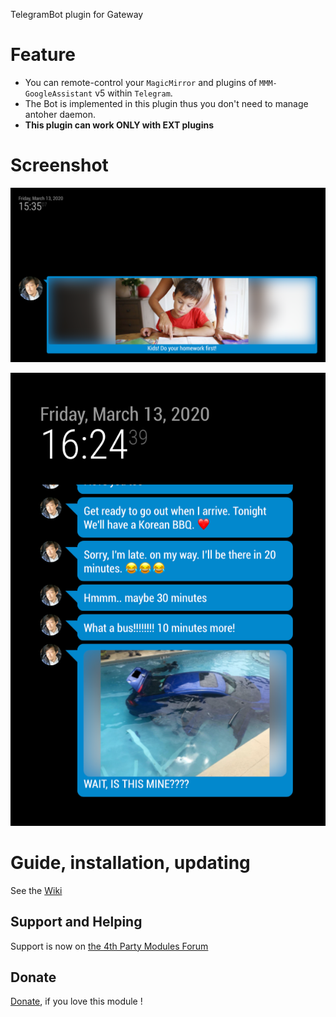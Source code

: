 TelegramBot plugin for Gateway<br>

# Feature
- You can remote-control your `MagicMirror` and plugins of `MMM-GoogleAssistant` v5 within `Telegram`.
- The Bot is implemented in this plugin thus you don't need to manage antoher daemon.
- **This plugin can work ONLY with EXT plugins**

# Screenshot

![](https://raw.githubusercontent.com/bugsounet/EXT-TelegramBot/dev/screenshot/sc_fullsize.png)

![](https://raw.githubusercontent.com/bugsounet/EXT-TelegramBot/dev/screenshot/sc_overflowed.png)

# Guide, installation, updating

See the [Wiki](http://wiki.bugsounet.fr/en/EXT-TelegramBot)

## Support and Helping
Support is now on [the 4th Party Modules Forum](https://forum.bugsounet.fr)

## Donate
 [Donate](https://www.paypal.com/cgi-bin/webscr?cmd=_s-xclick&hosted_button_id=TTHRH94Y4KL36&source=url), if you love this module !

